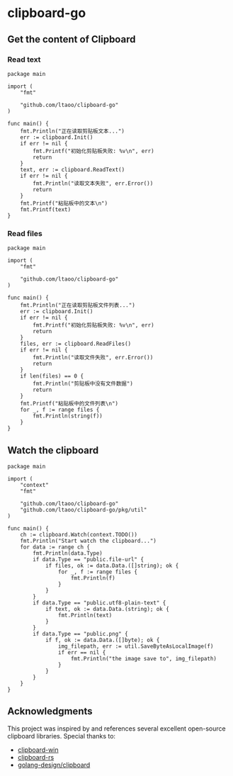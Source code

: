 # clipboard-go

## Get the content of Clipboard

### Read text

```golang
package main

import (
	"fmt"

	"github.com/ltaoo/clipboard-go"
)

func main() {
	fmt.Println("正在读取剪贴板文本...")
	err := clipboard.Init()
	if err != nil {
		fmt.Printf("初始化剪贴板失败: %v\n", err)
		return
	}
	text, err := clipboard.ReadText()
	if err != nil {
		fmt.Println("读取文本失败", err.Error())
		return
	}
	fmt.Printf("粘贴板中的文本\n")
	fmt.Printf(text)
}
```

### Read files

```golang
package main

import (
	"fmt"

	"github.com/ltaoo/clipboard-go"
)

func main() {
	fmt.Println("正在读取剪贴板文件列表...")
	err := clipboard.Init()
	if err != nil {
		fmt.Printf("初始化剪贴板失败: %v\n", err)
		return
	}
	files, err := clipboard.ReadFiles()
	if err != nil {
		fmt.Println("读取文件失败", err.Error())
		return
	}
	if len(files) == 0 {
		fmt.Println("剪贴板中没有文件数据")
		return
	}
	fmt.Printf("粘贴板中的文件列表\n")
	for _, f := range files {
		fmt.Println(string(f))
	}
}
```

## Watch the clipboard

```golang
package main

import (
	"context"
	"fmt"

	"github.com/ltaoo/clipboard-go"
	"github.com/ltaoo/clipboard-go/pkg/util"
)

func main() {
	ch := clipboard.Watch(context.TODO())
	fmt.Println("Start watch the clipboard...")
	for data := range ch {
		fmt.Println(data.Type)
		if data.Type == "public.file-url" {
			if files, ok := data.Data.([]string); ok {
				for _, f := range files {
					fmt.Println(f)
				}
			}
		}
		if data.Type == "public.utf8-plain-text" {
			if text, ok := data.Data.(string); ok {
				fmt.Println(text)
			}
		}
		if data.Type == "public.png" {
			if f, ok := data.Data.([]byte); ok {
				img_filepath, err := util.SaveByteAsLocalImage(f)
				if err == nil {
					fmt.Println("the image save to", img_filepath)
				}
			}
		}
	}
}
```

## Acknowledgments

This project was inspired by and references several excellent open-source clipboard libraries. Special thanks to:

- [clipboard-win](https://github.com/DoumanAsh/clipboard-win)
- [clipboard-rs](https://github.com/ChurchTao/clipboard-rs)
- [golang-design/clipboard](https://github.com/golang-design/clipboard)
